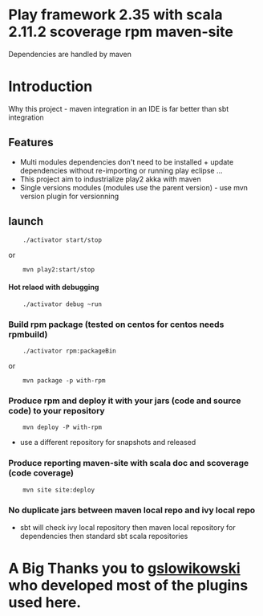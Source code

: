 # Play framework 2.35 with scala 2.11.2 scoverage rpm maven-site
Dependencies are handled by maven

# Introduction
Why this project - maven integration in an IDE is far better than sbt integration

## Features
  - Multi modules dependencies don't need to be installed + update dependencies without re-importing or running play eclipse ... 
  - This project aim to industrialize play2 akka with maven
  - Single versions modules (modules use the parent version) - use mvn version plugin for versionning 
  
## launch
		./activator start/stop
or

		mvn play2:start/stop

#### Hot relaod with debugging
		./activator debug ~run


### Build rpm package (tested on centos for centos needs rpmbuild)
		./activator rpm:packageBin
or

		mvn package -p with-rpm

### Produce rpm and deploy it with your jars (code and source code) to your repository
		mvn deploy -P with-rpm
  - use a different repository for snapshots and released

### Produce reporting maven-site with scala doc and scoverage (code coverage)
		mvn site site:deploy


### No duplicate jars between maven local repo and ivy local repo
  - sbt will check ivy local repository then maven local repository for dependencies then standard sbt scala repositories
  
  

# A Big Thanks you to [gslowikowski](<https://github.com/gslowikowski>) who developed most of the plugins used here.
    
                               
